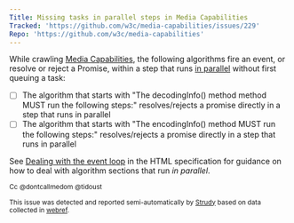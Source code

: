 ```yaml
---
Title: Missing tasks in parallel steps in Media Capabilities
Tracked: 'https://github.com/w3c/media-capabilities/issues/229'
Repo: 'https://github.com/w3c/media-capabilities'
---
```


While crawling [Media Capabilities](https://w3c.github.io/media-capabilities/), the following algorithms fire an event, or resolve or reject a Promise, within a step that runs [in parallel](https://html.spec.whatwg.org/multipage/infrastructure.html#in-parallel) without first queuing a task:
* [ ] The algorithm that starts with "The decodingInfo() method method MUST run the following steps:" resolves/rejects a promise directly in a step that runs in parallel
* [ ] The algorithm that starts with "The encodingInfo() method MUST run the following steps:" resolves/rejects a promise directly in a step that runs in parallel

See [Dealing with the event loop](https://html.spec.whatwg.org/multipage/webappapis.html#event-loop-for-spec-authors) in the HTML specification for guidance on how to deal with algorithm sections that run *in parallel*.

<sub>Cc @dontcallmedom @tidoust</sub>

<sub>This issue was detected and reported semi-automatically by [Strudy](https://github.com/w3c/strudy/) based on data collected in [webref](https://github.com/w3c/webref/).</sub>
